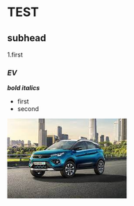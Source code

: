 # **TEST**
## subhead
 1.first
### *EV*
***bold italics***
- first
- second

![jj](https://github.com/RahulRamK/test/blob/main/images/download.jpeg)
